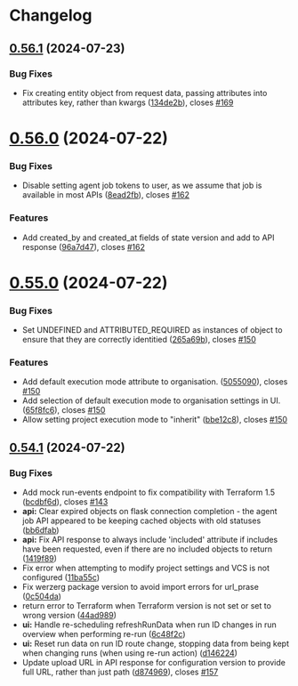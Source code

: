 # Changelog

## [0.56.1](https://gitlab.dockstudios.co.uk/pub/terra/terrarun/compare/v0.56.0...v0.56.1) (2024-07-23)


### Bug Fixes

* Fix creating entity object from request data, passing attributes into attributes key, rather than kwargs ([134de2b](https://gitlab.dockstudios.co.uk/pub/terra/terrarun/commit/134de2b3f632d1b86595fd3cdd63e611735d0354)), closes [#169](https://gitlab.dockstudios.co.uk/pub/terra/terrarun/issues/169)

# [0.56.0](https://gitlab.dockstudios.co.uk/pub/terra/terrarun/compare/v0.55.0...v0.56.0) (2024-07-22)


### Bug Fixes

* Disable setting agent job tokens to user, as we assume that job is available in most APIs ([8ead2fb](https://gitlab.dockstudios.co.uk/pub/terra/terrarun/commit/8ead2fb0186f6f34d6da6ad7be740c664bc3a8d0)), closes [#162](https://gitlab.dockstudios.co.uk/pub/terra/terrarun/issues/162)


### Features

* Add created_by and created_at fields of state version and add to API response ([96a7d47](https://gitlab.dockstudios.co.uk/pub/terra/terrarun/commit/96a7d47080dd7e2cf37f69a67fa2535e926e437f)), closes [#162](https://gitlab.dockstudios.co.uk/pub/terra/terrarun/issues/162)

# [0.55.0](https://gitlab.dockstudios.co.uk/pub/terra/terrarun/compare/v0.54.2...v0.55.0) (2024-07-22)


### Bug Fixes

* Set UNDEFINED and ATTRIBUTED_REQUIRED as instances of object to ensure that they are correctly identitied ([265a69b](https://gitlab.dockstudios.co.uk/pub/terra/terrarun/commit/265a69b7719a1a2858372e8548b3c3ce9365d3ce)), closes [#150](https://gitlab.dockstudios.co.uk/pub/terra/terrarun/issues/150)


### Features

* Add default execution mode attribute to organisation. ([5055090](https://gitlab.dockstudios.co.uk/pub/terra/terrarun/commit/50550901c84c26c7a5a3c6be2b19aeb15eefd131)), closes [#150](https://gitlab.dockstudios.co.uk/pub/terra/terrarun/issues/150)
* Add selection of default execution mode to organisation settings in UI. ([65f8fc6](https://gitlab.dockstudios.co.uk/pub/terra/terrarun/commit/65f8fc6714a4d737cb0c0131f87c4d71dae46f67)), closes [#150](https://gitlab.dockstudios.co.uk/pub/terra/terrarun/issues/150)
* Allow setting project execution mode to "inherit" ([bbe12c8](https://gitlab.dockstudios.co.uk/pub/terra/terrarun/commit/bbe12c8ca77d2b96527e1bbc2c079620918ed36f)), closes [#150](https://gitlab.dockstudios.co.uk/pub/terra/terrarun/issues/150)

## [0.54.1](https://gitlab.dockstudios.co.uk/pub/terra/terrarun/compare/v0.54.0...v0.54.1) (2024-07-22)


### Bug Fixes

* Add mock run-events endpoint to fix compatibility with Terraform 1.5 ([bcdbf6d](https://gitlab.dockstudios.co.uk/pub/terra/terrarun/commit/bcdbf6d151c81f5c7bbb05682ec13ffb46959a05)), closes [#143](https://gitlab.dockstudios.co.uk/pub/terra/terrarun/issues/143)
* **api:** Clear expired objects on flask connection completion - the agent job API appeared to be keeping cached objects with old statuses ([bb6dfab](https://gitlab.dockstudios.co.uk/pub/terra/terrarun/commit/bb6dfab94fdd2c4972283204e666c5b51983ae2c))
* **api:** Fix API response to always include 'included' attribute if includes have been requested, even if there are no included objects to return ([1419f89](https://gitlab.dockstudios.co.uk/pub/terra/terrarun/commit/1419f89cc8247e415d0d94202f82228dbaf2759f))
* Fix error when attempting to modify project settings and VCS is not configured ([11ba55c](https://gitlab.dockstudios.co.uk/pub/terra/terrarun/commit/11ba55cd773ddc04b74ed5c75fb5383c3b876679))
* Fix werzerg package version to avoid import errors for url_prase ([0c504da](https://gitlab.dockstudios.co.uk/pub/terra/terrarun/commit/0c504daf6e309dd7a29925cc287c6bc9721be431))
* return error to Terraform when Terraform version is not set or set to wrong version ([44ad989](https://gitlab.dockstudios.co.uk/pub/terra/terrarun/commit/44ad98921ccc9f59e18e939e41608ba5f7a5aeff))
* **ui:** Handle re-scheduling refreshRunData when run ID changes in run overview when performing re-run ([6c48f2c](https://gitlab.dockstudios.co.uk/pub/terra/terrarun/commit/6c48f2c29e89cab264f9f154f03251b1ff44783b))
* **ui:** Reset run data on run ID route change, stopping data from being kept when changing runs (when using re-run action) ([d146224](https://gitlab.dockstudios.co.uk/pub/terra/terrarun/commit/d146224bf0af7dbd5ff38249524c648a9e8f2828))
* Update upload URL in API response for configuration version to provide full URL, rather than just path ([d874969](https://gitlab.dockstudios.co.uk/pub/terra/terrarun/commit/d87496928b75ebee1e57f523e346aaa7634a7536)), closes [#157](https://gitlab.dockstudios.co.uk/pub/terra/terrarun/issues/157)
